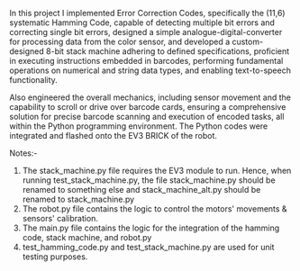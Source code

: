In this project I implemented Error Correction Codes, specifically the (11,6) systematic Hamming Code, capable of detecting multiple bit errors and correcting single bit errors, designed a simple analogue-digital-converter for processing data from the color sensor, and developed a custom-designed 8-bit stack machine adhering to defined specifications, proficient in executing instructions embedded in barcodes, performing fundamental operations on numerical and string data types, and enabling text-to-speech functionality.

Also engineered the overall mechanics, including sensor movement and the capability to scroll or drive over barcode cards, ensuring a comprehensive solution for precise barcode scanning and execution of encoded tasks, all within the Python programming environment. The Python codes were integrated and flashed onto the EV3 BRICK of the robot.

Notes:-

1. The stack_machine.py file requires the EV3 module to run. Hence, when running test_stack_machine.py, the file stack_machine.py should be renamed to something else and stack_machine_alt.py should be renamed to stack_machine.py
2. The robot.py file contains the logic to control the motors' movements & sensors' calibration.
3. The main.py file contains the logic for the integration of the hamming code, stack machine, and robot.py
4. test_hamming_code.py and test_stack_machine.py are used for unit testing purposes. 
